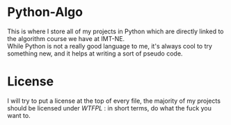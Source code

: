 # Python-Algo
This is where I store all of my projects in Python which are directly linked to the algorithm course we have at IMT-NE.  
While Python is not a really good language to me, it's always cool to try something new, and it helps at writing a sort of pseudo code.

# License
I will try to put a license at the top of every file, the majority of my projects should be licensed under *WTFPL* : in short terms, do what the fuck you want to.
